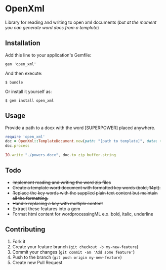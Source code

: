 OpenXml
========

Library for reading and writing to open xml documents (*but at the moment you can generate word docs from a template*)

## Installation

Add this line to your application's Gemfile:

    gem 'open_xml'

And then execute:

    $ bundle

Or install it yourself as:

    $ gem install open_xml

   
## Usage
Provide a path to a docx with the word [SUPERPOWER] placed anywhere.

```ruby
require 'open_xml'
doc = OpenXml::TemplateDocument.new(path: "[path to template]", data: {"[SUPERPOWER]" => "Bug Fixing!!!!"})
doc.process
  
IO.write "./powers.docx", doc.to_zip_buffer.string
```

## Todo
  * ~~Implement reading and writing the word zip files~~
  * ~~Create a template word document with formatted key words (bold, 14pt).~~
  * ~~Replace the key words with the supplied plain text content but maintain all the formatting.~~
  * ~~Handle replacing a key with multiple content~~
  * Extract these features into a gem
  * Format html content for wordprocessingML e.x. bold, italic,
    underline

## Contributing

1. Fork it
2. Create your feature branch (`git checkout -b my-new-feature`)
3. Commit your changes (`git commit -am 'Add some feature'`)
4. Push to the branch (`git push origin my-new-feature`)
5. Create new Pull Request
